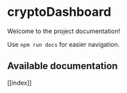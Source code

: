 # cryptoDashboard

Welcome to the project documentation!

Use `npm run docs` for easier navigation.

## Available documentation

[[index]]
